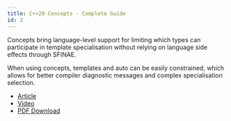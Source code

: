 ```yaml
---
title: C++20 Concepts - Complete Guide
id: 2
---
```


Concepts bring language-level support for limiting which types can participate in template specialisation without relying on language side effects through SFINAE.

When using concepts, templates and auto can be easily constrained, which allows for better compiler diagnostic messages and complex specialisation selection.

- [Article](https://itnext.io/c-20-concepts-complete-guide-42c9e009c6bf) <i class="fas fa-check"></i>
- [Video](https://www.youtube.com/watch?v=1So7onMFxJM) <i class="fas fa-check"></i>
- [PDF Download](./assets/docs/cpp-20-concepts.pdf) <i class="fas fa-check"></i>



